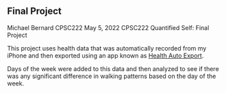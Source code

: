 ## Final Project
Michael Bernard
CPSC222
May 5, 2022
CPSC222 Quantified Self: Final Project

This project uses health data that was automatically recorded from my iPhone and then exported using an app known as [Health Auto Export](https://apps.apple.com/us/app/health-auto-export-json-csv/id1115567069).

Days of the week were added to this data and then analyzed to see if there was any significant difference in walking patterns based on the day of the week.

